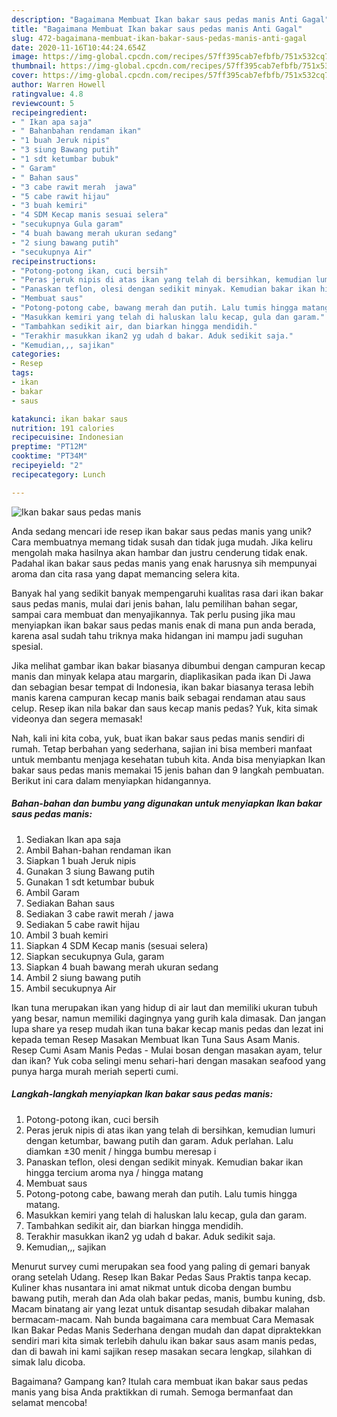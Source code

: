```yaml
---
description: "Bagaimana Membuat Ikan bakar saus pedas manis Anti Gagal"
title: "Bagaimana Membuat Ikan bakar saus pedas manis Anti Gagal"
slug: 472-bagaimana-membuat-ikan-bakar-saus-pedas-manis-anti-gagal
date: 2020-11-16T10:44:24.654Z
image: https://img-global.cpcdn.com/recipes/57ff395cab7efbfb/751x532cq70/ikan-bakar-saus-pedas-manis-foto-resep-utama.jpg
thumbnail: https://img-global.cpcdn.com/recipes/57ff395cab7efbfb/751x532cq70/ikan-bakar-saus-pedas-manis-foto-resep-utama.jpg
cover: https://img-global.cpcdn.com/recipes/57ff395cab7efbfb/751x532cq70/ikan-bakar-saus-pedas-manis-foto-resep-utama.jpg
author: Warren Howell
ratingvalue: 4.8
reviewcount: 5
recipeingredient:
- " Ikan apa saja"
- " Bahanbahan rendaman ikan"
- "1 buah Jeruk nipis"
- "3 siung Bawang putih"
- "1 sdt ketumbar bubuk"
- " Garam"
- " Bahan saus"
- "3 cabe rawit merah  jawa"
- "5 cabe rawit hijau"
- "3 buah kemiri"
- "4 SDM Kecap manis sesuai selera"
- "secukupnya Gula garam"
- "4 buah bawang merah ukuran sedang"
- "2 siung bawang putih"
- "secukupnya Air"
recipeinstructions:
- "Potong-potong ikan, cuci bersih"
- "Peras jeruk nipis di atas ikan yang telah di bersihkan, kemudian lumuri dengan ketumbar, bawang putih dan garam. Aduk perlahan. Lalu diamkan ±30 menit / hingga bumbu meresap i"
- "Panaskan teflon, olesi dengan sedikit minyak. Kemudian bakar ikan hingga tercium aroma nya / hingga matang"
- "Membuat saus"
- "Potong-potong cabe, bawang merah dan putih. Lalu tumis hingga matang."
- "Masukkan kemiri yang telah di haluskan lalu kecap, gula dan garam."
- "Tambahkan sedikit air, dan biarkan hingga mendidih."
- "Terakhir masukkan ikan2 yg udah d bakar. Aduk sedikit saja."
- "Kemudian,,, sajikan"
categories:
- Resep
tags:
- ikan
- bakar
- saus

katakunci: ikan bakar saus 
nutrition: 191 calories
recipecuisine: Indonesian
preptime: "PT12M"
cooktime: "PT34M"
recipeyield: "2"
recipecategory: Lunch

---
```



![Ikan bakar saus pedas manis](https://img-global.cpcdn.com/recipes/57ff395cab7efbfb/751x532cq70/ikan-bakar-saus-pedas-manis-foto-resep-utama.jpg)

Anda sedang mencari ide resep ikan bakar saus pedas manis yang unik? Cara membuatnya memang tidak susah dan tidak juga mudah. Jika keliru mengolah maka hasilnya akan hambar dan justru cenderung tidak enak. Padahal ikan bakar saus pedas manis yang enak harusnya sih mempunyai aroma dan cita rasa yang dapat memancing selera kita.

Banyak hal yang sedikit banyak mempengaruhi kualitas rasa dari ikan bakar saus pedas manis, mulai dari jenis bahan, lalu pemilihan bahan segar, sampai cara membuat dan menyajikannya. Tak perlu pusing jika mau menyiapkan ikan bakar saus pedas manis enak di mana pun anda berada, karena asal sudah tahu triknya maka hidangan ini mampu jadi suguhan spesial.

Jika melihat gambar ikan bakar biasanya dibumbui dengan campuran kecap manis dan minyak kelapa atau margarin, diaplikasikan pada ikan Di Jawa dan sebagian besar tempat di Indonesia, ikan bakar biasanya terasa lebih manis karena campuran kecap manis baik sebagai rendaman atau saus celup. Resep ikan nila bakar dan saus kecap manis pedas? Yuk, kita simak videonya dan segera memasak!


Nah, kali ini kita coba, yuk, buat ikan bakar saus pedas manis sendiri di rumah. Tetap berbahan yang sederhana, sajian ini bisa memberi manfaat untuk membantu menjaga kesehatan tubuh kita. Anda bisa menyiapkan Ikan bakar saus pedas manis memakai 15 jenis bahan dan 9 langkah pembuatan. Berikut ini cara dalam menyiapkan hidangannya.

<!--inarticleads1-->

##### Bahan-bahan dan bumbu yang digunakan untuk menyiapkan Ikan bakar saus pedas manis:

1. Sediakan  Ikan apa saja
1. Ambil  Bahan-bahan rendaman ikan
1. Siapkan 1 buah Jeruk nipis
1. Gunakan 3 siung Bawang putih
1. Gunakan 1 sdt ketumbar bubuk
1. Ambil  Garam
1. Sediakan  Bahan saus
1. Sediakan 3 cabe rawit merah / jawa
1. Sediakan 5 cabe rawit hijau
1. Ambil 3 buah kemiri
1. Siapkan 4 SDM Kecap manis (sesuai selera)
1. Siapkan secukupnya Gula, garam
1. Siapkan 4 buah bawang merah ukuran sedang
1. Ambil 2 siung bawang putih
1. Ambil secukupnya Air


Ikan tuna merupakan ikan yang hidup di air laut dan memiliki ukuran tubuh yang besar, namun memiliki dagingnya yang gurih kala dimasak. Dan jangan lupa share ya resep mudah ikan tuna bakar kecap manis pedas dan lezat ini kepada teman Resep Masakan Membuat Ikan Tuna Saus Asam Manis. Resep Cumi Asam Manis Pedas - Mulai bosan dengan masakan ayam, telur dan ikan? Yuk coba selingi menu sehari-hari dengan masakan seafood yang punya harga murah meriah seperti cumi. 

<!--inarticleads2-->

##### Langkah-langkah menyiapkan Ikan bakar saus pedas manis:

1. Potong-potong ikan, cuci bersih
1. Peras jeruk nipis di atas ikan yang telah di bersihkan, kemudian lumuri dengan ketumbar, bawang putih dan garam. Aduk perlahan. Lalu diamkan ±30 menit / hingga bumbu meresap i
1. Panaskan teflon, olesi dengan sedikit minyak. Kemudian bakar ikan hingga tercium aroma nya / hingga matang
1. Membuat saus
1. Potong-potong cabe, bawang merah dan putih. Lalu tumis hingga matang.
1. Masukkan kemiri yang telah di haluskan lalu kecap, gula dan garam.
1. Tambahkan sedikit air, dan biarkan hingga mendidih.
1. Terakhir masukkan ikan2 yg udah d bakar. Aduk sedikit saja.
1. Kemudian,,, sajikan


Menurut survey cumi merupakan sea food yang paling di gemari banyak orang setelah Udang. Resep Ikan Bakar Pedas Saus Praktis tanpa kecap. Kuliner khas nusantara ini amat nikmat untuk dicoba dengan bumbu bawang putih, merah dan Ada olah bakar pedas, manis, bumbu kuning, dsb. Macam binatang air yang lezat untuk disantap sesudah dibakar malahan bermacam-macam. Nah bunda bagaimana cara membuat Cara Memasak Ikan Bakar Pedas Manis Sederhana dengan mudah dan dapat dipraktekkan sendiri mari kita simak terlebih dahulu ikan bakar saus asam manis pedas, dan di bawah ini kami sajikan resep masakan secara lengkap, silahkan di simak lalu dicoba. 

Bagaimana? Gampang kan? Itulah cara membuat ikan bakar saus pedas manis yang bisa Anda praktikkan di rumah. Semoga bermanfaat dan selamat mencoba!
